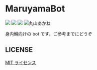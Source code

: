 # MaruyamaBot

![](https://img.shields.io/github/issues/xeltica/maruyamabot?style=flat-square) ![](https://img.shields.io/github/issues-pr/xeltica/maruyamabot?style=flat-square) ![](https://img.shields.io/github/license/xeltica/maruyamabot?style=flat-square) ![丸山あかね](https://img.shields.io/badge/%E4%B8%B8%E5%B1%B1-%E3%81%82%E3%81%8B%E3%81%AD-blueviolet?style=flat-square)

身内鯖向けの bot です。ご参考までにどうぞ


## LICENSE

[MIT ライセンス](LICENSE)